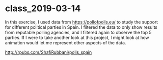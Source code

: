 # class_2019-03-14

In this exercise, I used data from https://pollofpolls.eu/ to study the support for different political parties in Spain. I filtered the data to only show results from reputable polling agencies, and I filtered again to observe the top 5 parties. If I were to take another look at this project, I might look at how animation would let me represent other aspects of the data.

http://rpubs.com/ShafiRubbani/polls_spain
